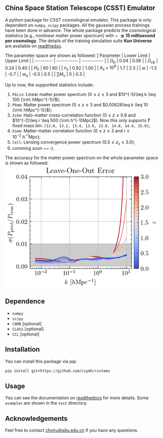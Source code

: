 ## China Space Station Telescope (CSST) Emulator

A python package for CSST cosmological emulator.
This package is only dependent on `numpy`, `scipy` packages.
All the gaussian process trainings have been done in advance.
The whole package predicts the cosmological statistics [e.g., nonlinear matter power spectrum] with ~ **$\lesssim 15$ millisecond per cosmology**.
The details of the training simulation suite **Kun Universe** are available on [readthedoc](https://kunsimulation.readthedocs.io/en/latest/).

The parameter space are shown as followed:
| Parameter | Lower Limit | Upper Limit |
| --------- | ----------- | ----------- |
| $\Omega_b$          | 0.04  | 0.06    |
| $\Omega_{cb}$       | 0.24  | 0.40    |
| $H_0$               | 60    | 80      |
| $n_s$               | 0.92  | 1.00    |
| $A_s\times 10^{9}$  | 1.7   | 2.5     |
| $w$                 | -1.3  | -0.7    |
| $w_a$               | -0.5  | 0.5     |
| $\sum M_{\nu}$      | 0     | 0.3     |

Up to now, the supportted statistics include:
1. `PkLin`: Linear matter power spectrum ($0\leq z \leq3$ and $10^{-5}\leq k \leq 100 {\rm\  hMpc^{-1}}$);
2. `Pkmm`: Matter power spectrum ($0\leq z \leq3$ and $0.00628\leq k \leq 10 {\rm\  hMpc^{-1}}$);
3. `Xihm`: Halo-matter cross-correlation function ($0\leq z \leq0.8$ and $10^{-2}\leq r \leq 500 {\rm\ h^{-1}Mpc}$). Now this only supports **7** fixed mass bin: `[13.0, 13.2, 13.4, 13.6, 13.8, 14.0, 14.4, 15.0]`;
4. `Ximm`: Matter-matter correlation function ($0\leq z \leq3$ and $r \geq 10^{-2} {\  h^{-1}\mathrm{Mpc}}$);
5. `Cell`: Lensing convergence power spectrum ($0.5\leq z_s \leq3.0$);
6. comming soon ~~ :).

The accuracy for the matter power spectrum on the whole parameter space is shown as followed:
![The leave-one-out error of non-linear power spectrum for hmcode2020-based emulator.](./test/pic/LeaveOneOutError-Bk-hmcode2020-N129.png)

## Dependence

- `numpy`
- `scipy`
- `CAMB`  [optional]
- `CLASS` [optional]
- `CCL`   [optional]

## Installation

You can install this package via pip:

```bash
pip install git+https://github.com/czymh/csstemu
```


## Usage

You can see the documentation on [readthedocs](https://csst-emulator.readthedocs.io/en/latest) for more details.
Some `examples` are shown in the `test` directory.


## Acknowledgements
Feel free to contact <chyiru@sjtu.edu.cn> if you have any questions.  
